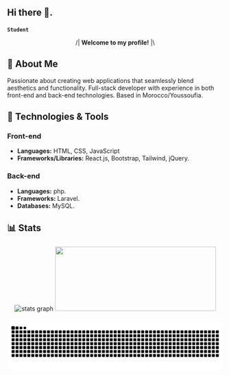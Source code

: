 ## Hi there 👋.
**`Student`**

<p align="center">
  /| <strong>Welcome to my profile!</strong> |\
</p>

###

## 🚀 About Me

Passionate about creating web applications that seamlessly blend aesthetics and functionality. Full-stack developer with experience in both front-end and back-end technologies. Based in Morocco/Youssoufia.

###

## 🔧 Technologies & Tools

### Front-end

- **Languages:** HTML, CSS, JavaScript
- **Frameworks/Libraries:** React.js, Bootstrap, Tailwind, jQuery.

### Back-end

- **Languages:** php.
- **Frameworks:** Laravel.
- **Databases:** MySQL.

## 📊 Stats

###

  <div align="center">
    <img src="https://denvercoder1-github-readme-stats.vercel.app/api?username=elkhailihamza&hide_title=false&hide_rank=false&show_icons=true&include_all_commits=true&count_private=true&theme=radical&disable_animations=false&locale=en&hide_border=false" height="150" width="375" alt="stats graph" />
  <img src="https://github-readme-stats.vercel.app/api/top-langs/?username=elkhailihamza&locale=en&hide_title=false&layout=compact&card_width=368&langs_count=6&theme=radical&hide_border=false" height="150" width="375" />
  </div>

###
  
<div align="center">

  ![Snake animation](https://github.com/elkhailihamza/ElkhailiHamza/blob/output/github-contribution-grid-snake-dark.svg)
  
</div>

